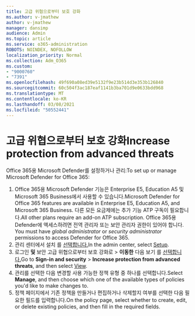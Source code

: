 ```yaml
---
title: 고급 위협으로부터 보호 강화
ms.author: v-jmathew
author: v-jmathew
manager: dansimp
audience: Admin
ms.topic: article
ms.service: o365-administration
ROBOTS: NOINDEX, NOFOLLOW
localization_priority: Normal
ms.collection: Adm_O365
ms.custom:
- "9000760"
- "7391"
ms.openlocfilehash: 49f690a08ed39e5132f9e23b514d3e353b126840
ms.sourcegitcommit: 60c504f3ac187eaf1141b3ba701d9e0633bdd968
ms.translationtype: MT
ms.contentlocale: ko-KR
ms.lasthandoff: 03/08/2021
ms.locfileid: "50552441"
---
```

# <a name="increase-protection-from-advanced-threats"></a><span data-ttu-id="46576-102">고급 위협으로부터 보호 강화</span><span class="sxs-lookup"><span data-stu-id="46576-102">Increase protection from advanced threats</span></span>

<span data-ttu-id="46576-103">Office 365용 Microsoft Defender를 설정하거나 관리:</span><span class="sxs-lookup"><span data-stu-id="46576-103">To set up or manage Microsoft Defender for Office 365:</span></span>

1. <span data-ttu-id="46576-104">Office 365용 Microsoft Defender 기능은 Enterprise E5, Education A5 및 Microsoft 365 Business에서 사용할 수 있습니다.</span><span class="sxs-lookup"><span data-stu-id="46576-104">Microsoft Defender for Office 365 features are available in Enterprise E5, Education A5, and Microsoft 365 Business.</span></span> <span data-ttu-id="46576-105">다른 모든 요금제에는 추가 기능 ATP 구독이 필요합니다.</span><span class="sxs-lookup"><span data-stu-id="46576-105">All other plans require an add-on ATP subscription.</span></span> <span data-ttu-id="46576-106">Office 365용 Defender에 액세스하려면 전역 관리자 또는 보안 관리자 권한이 있어야 합니다.  </span><span class="sxs-lookup"><span data-stu-id="46576-106">You must have *global administrator* or *security administrator* permissions to access Defender for Office 365.</span></span>
2. <span data-ttu-id="46576-107">관리 센터에서 설치 를 [선택합니다.](https://go.microsoft.com/fwlink/p/?linkid=2075721)</span><span class="sxs-lookup"><span data-stu-id="46576-107">In the admin center, select [Setup](https://go.microsoft.com/fwlink/p/?linkid=2075721).</span></span>
3. <span data-ttu-id="46576-108">로그인 **및** 보안 고급 위협으로부터 보호 강화로  >  **이동한** 다음 보기 를 [선택합니다.](https://go.microsoft.com/fwlink/?linkid=2109302)</span><span class="sxs-lookup"><span data-stu-id="46576-108">Go to **Sign-in and security** > **Increase protection from advanced threats**, and then select [View](https://go.microsoft.com/fwlink/?linkid=2109302).</span></span>
4. <span data-ttu-id="46576-109">관리를 선택한 다음 변경할 사용 가능한 정책 유형 중 하나를 선택합니다.</span><span class="sxs-lookup"><span data-stu-id="46576-109">Select **Manage**, and then choose which one of the available types of policies you'd like to make changes to.</span></span>
5. <span data-ttu-id="46576-110">정책 페이지에서 기존 정책을 만들거나 편집하거나 삭제할지 여부를 선택한 다음 필요한 필드를 입력합니다.</span><span class="sxs-lookup"><span data-stu-id="46576-110">On the policy page, select whether to create, edit, or delete existing policies, and then fill in the required fields.</span></span>
